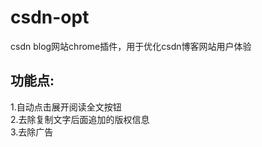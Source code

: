 # csdn-opt
csdn blog网站chrome插件，用于优化csdn博客网站用户体验

## 功能点:  
1.自动点击展开阅读全文按钮  
2.去除复制文字后面追加的版权信息  
3.去除广告  
